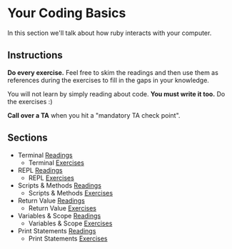 # Your Coding Basics

In this section we'll talk about how ruby interacts with your computer.

## Instructions

**Do every exercise.**  Feel free to skim the readings and then use them as references during the exercises to fill in the gaps in your knowledge.

You will not learn by simply reading about code. **You must write it too.** Do the exercises :)

**Call over a TA** when you hit a "mandatory TA check point".

## Sections

* Terminal [Readings](./terminal_readings.md)
  * Terminal [Exercises](./terminal_exercises.md)
* REPL [Readings](./repl_readings.md)
  * REPL [Exercises](./repl_exercises.md)
* Scripts & Methods [Readings](./scripts_and_methods_readings.md)
  * Scripts & Methods [Exercises](./scripts_and_methods_exercises.md)
* Return Value [Readings](./return_readings.md)
  * Return Value [Exercises](./return_exercises.md)
* Variables & Scope [Readings](./variables_and_scope_readings.md)
  * Variables & Scope [Exercises](./variables_and_scope_exercises.md)
* Print Statements [Readings](./print_readings.md)
  * Print Statements [Exercises](./print_exercises.md)
